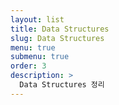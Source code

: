 ```yaml
---
layout: list
title: Data Structures
slug: Data Structures
menu: true
submenu: true
order: 3
description: >
  Data Structures 정리
---
```


